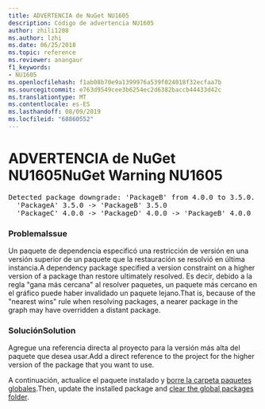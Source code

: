 ```yaml
---
title: ADVERTENCIA de NuGet NU1605
description: Código de advertencia NU1605
author: zhili1208
ms.author: lzhi
ms.date: 06/25/2018
ms.topic: reference
ms.reviewer: anangaur
f1_keywords:
- NU1605
ms.openlocfilehash: f1ab08b70e9a1399976a539f024018f32ecfaa7b
ms.sourcegitcommit: e763d9549cee3b6254ec2d6382baccb44433d42c
ms.translationtype: MT
ms.contentlocale: es-ES
ms.lasthandoff: 08/09/2019
ms.locfileid: "68860552"
---
```

# <a name="nuget-warning-nu1605"></a><span data-ttu-id="51d3e-103">ADVERTENCIA de NuGet NU1605</span><span class="sxs-lookup"><span data-stu-id="51d3e-103">NuGet Warning NU1605</span></span>

<pre>Detected package downgrade: 'PackageB' from 4.0.0 to 3.5.0. Reference the package directly from the project to select a different version.<br/>  'PackageA' 3.5.0 -> 'PackageB' 3.5.0<br/>  'PackageC' 4.0.0 -> 'PackageD' 4.0.0 -> 'PackageB' 4.0.0</pre>

### <a name="issue"></a><span data-ttu-id="51d3e-104">Problema</span><span class="sxs-lookup"><span data-stu-id="51d3e-104">Issue</span></span>
<span data-ttu-id="51d3e-105">Un paquete de dependencia especificó una restricción de versión en una versión superior de un paquete que la restauración se resolvió en última instancia.</span><span class="sxs-lookup"><span data-stu-id="51d3e-105">A dependency package specified a version constraint on a higher version of a package than restore ultimately resolved.</span></span> <span data-ttu-id="51d3e-106">Es decir, debido a la regla "gana más cercana" al resolver paquetes, un paquete más cercano en el gráfico puede haber invalidado un paquete lejano.</span><span class="sxs-lookup"><span data-stu-id="51d3e-106">That is, because of the "nearest wins" rule when resolving packages, a nearer package in the graph may have overridden a distant package.</span></span>

### <a name="solution"></a><span data-ttu-id="51d3e-107">Solución</span><span class="sxs-lookup"><span data-stu-id="51d3e-107">Solution</span></span>
<span data-ttu-id="51d3e-108">Agregue una referencia directa al proyecto para la versión más alta del paquete que desea usar.</span><span class="sxs-lookup"><span data-stu-id="51d3e-108">Add a direct reference to the project for the higher version of the package that you want to use.</span></span>

<span data-ttu-id="51d3e-109">A continuación, actualice el paquete instalado y [borre la carpeta paquetes globales](../../consume-packages/managing-the-global-packages-and-cache-folders.md#clearing-local-folders).</span><span class="sxs-lookup"><span data-stu-id="51d3e-109">Then, update the installed package and [clear the global packages folder](../../consume-packages/managing-the-global-packages-and-cache-folders.md#clearing-local-folders).</span></span>
